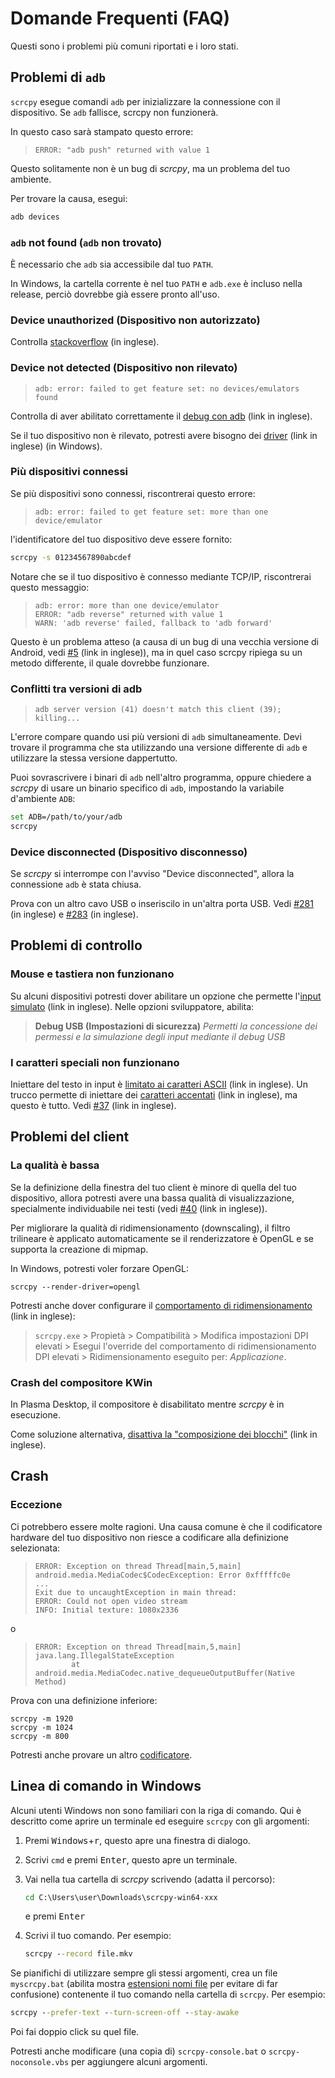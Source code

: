 # Domande Frequenti (FAQ)

Questi sono i problemi più comuni riportati e i loro stati.


## Problemi di `adb`

`scrcpy` esegue comandi `adb` per inizializzare la connessione con il dispositivo. Se `adb` fallisce, scrcpy non funzionerà.

In questo caso sarà stampato questo errore:

>     ERROR: "adb push" returned with value 1

Questo solitamente non è un bug di _scrcpy_, ma un problema del tuo ambiente.

Per trovare la causa, esegui:

```bash
adb devices
```

### `adb` not found (`adb` non trovato)

È necessario che `adb` sia accessibile dal tuo `PATH`.

In Windows, la cartella corrente è nel tuo `PATH` e `adb.exe` è incluso nella release, perciò dovrebbe già essere pronto all'uso.


### Device unauthorized (Dispositivo non autorizzato) 

Controlla [stackoverflow][device-unauthorized] (in inglese).

[device-unauthorized]: https://stackoverflow.com/questions/23081263/adb-android-device-unauthorized


### Device not detected (Dispositivo non rilevato)

>     adb: error: failed to get feature set: no devices/emulators found

Controlla di aver abilitato correttamente il [debug con adb][enable-adb] (link in inglese).

Se il tuo dispositivo non è rilevato, potresti avere bisogno dei [driver][drivers] (link in inglese) (in Windows).

[enable-adb]: https://developer.android.com/studio/command-line/adb.html#Enabling
[drivers]: https://developer.android.com/studio/run/oem-usb.html


### Più dispositivi connessi

Se più dispositivi sono connessi, riscontrerai questo errore:

>     adb: error: failed to get feature set: more than one device/emulator

l'identificatore del tuo dispositivo deve essere fornito:

```bash
scrcpy -s 01234567890abcdef
```

Notare che se il tuo dispositivo è connesso mediante TCP/IP, riscontrerai questo messaggio:

>     adb: error: more than one device/emulator
>     ERROR: "adb reverse" returned with value 1
>     WARN: 'adb reverse' failed, fallback to 'adb forward'

Questo è un problema atteso (a causa di un bug di una vecchia versione di Android, vedi [#5] (link in inglese)), ma in quel caso scrcpy ripiega su un metodo differente, il quale dovrebbe funzionare.

[#5]: https://github.com/Genymobile/scrcpy/issues/5


### Conflitti tra versioni di adb

>     adb server version (41) doesn't match this client (39); killing...

L'errore compare quando usi più versioni di `adb` simultaneamente. Devi trovare il programma che sta utilizzando una versione differente di `adb` e utilizzare la stessa versione dappertutto.

Puoi sovrascrivere i binari di `adb` nell'altro programma, oppure chiedere a _scrcpy_ di usare un binario specifico di `adb`, impostando la variabile d'ambiente `ADB`:

```bash
set ADB=/path/to/your/adb
scrcpy
```


### Device disconnected (Dispositivo disconnesso)

Se _scrcpy_ si interrompe con l'avviso "Device disconnected", allora la connessione `adb` è stata chiusa.

Prova con un altro cavo USB o inseriscilo in un'altra porta USB. Vedi [#281] (in inglese) e [#283] (in inglese).

[#281]: https://github.com/Genymobile/scrcpy/issues/281
[#283]: https://github.com/Genymobile/scrcpy/issues/283



## Problemi di controllo

### Mouse e tastiera non funzionano

Su alcuni dispositivi potresti dover abilitare un opzione che permette l'[input simulato][simulating input] (link in inglese). Nelle opzioni sviluppatore, abilita:

> **Debug USB (Impostazioni di sicurezza)**
> _Permetti la concessione dei permessi e la simulazione degli input mediante il debug USB_
<!--- Ho tradotto personalmente il testo sopra, non conosco esattamente il testo reale --->

[simulating input]: https://github.com/Genymobile/scrcpy/issues/70#issuecomment-373286323


### I caratteri speciali non funzionano

Iniettare del testo in input è [limitato ai caratteri ASCII][text-input] (link in inglese). Un trucco permette di iniettare dei [caratteri accentati][accented-characters] (link in inglese), ma questo è tutto. Vedi [#37] (link in inglese).

[text-input]: https://github.com/Genymobile/scrcpy/issues?q=is%3Aopen+is%3Aissue+label%3Aunicode
[accented-characters]: https://blog.rom1v.com/2018/03/introducing-scrcpy/#handle-accented-characters
[#37]: https://github.com/Genymobile/scrcpy/issues/37


## Problemi del client

### La qualità è bassa

Se la definizione della finestra del tuo client è minore di quella del tuo dispositivo, allora potresti avere una bassa qualità di visualizzazione, specialmente individuabile nei testi (vedi [#40] (link in inglese)).

[#40]: https://github.com/Genymobile/scrcpy/issues/40

Per migliorare la qualità di ridimensionamento (downscaling), il filtro trilineare è applicato automaticamente se il renderizzatore è OpenGL e se supporta la creazione di mipmap.

In Windows, potresti voler forzare OpenGL:

```
scrcpy --render-driver=opengl
```

Potresti anche dover configurare il [comportamento di ridimensionamento][scaling behavior] (link in inglese):

> `scrcpy.exe` > Propietà > Compatibilità > Modifica impostazioni DPI elevati > Esegui l'override del comportamento di ridimensionamento DPI elevati >  Ridimensionamento eseguito per:  _Applicazione_.

[scaling behavior]: https://github.com/Genymobile/scrcpy/issues/40#issuecomment-424466723



### Crash del compositore KWin

In Plasma Desktop, il compositore è disabilitato mentre _scrcpy_ è in esecuzione.

Come soluzione alternativa, [disattiva la "composizione dei blocchi"][kwin] (link in inglese).
<!--- Non sono sicuro di aver tradotto correttamente la stringa di testo del pulsante --->

[kwin]: https://github.com/Genymobile/scrcpy/issues/114#issuecomment-378778613


## Crash

### Eccezione

Ci potrebbero essere molte ragioni. Una causa comune è che il codificatore hardware del tuo dispositivo non riesce a codificare alla definizione selezionata:

> ```
> ERROR: Exception on thread Thread[main,5,main]
> android.media.MediaCodec$CodecException: Error 0xfffffc0e
> ...
> Exit due to uncaughtException in main thread:
> ERROR: Could not open video stream
> INFO: Initial texture: 1080x2336
> ```

o

> ```
> ERROR: Exception on thread Thread[main,5,main]
> java.lang.IllegalStateException
>         at android.media.MediaCodec.native_dequeueOutputBuffer(Native Method)
> ```

Prova con una definizione inferiore:

```
scrcpy -m 1920
scrcpy -m 1024
scrcpy -m 800
```

Potresti anche provare un altro [codificatore](README.it.md#codificatore).


## Linea di comando in Windows

Alcuni utenti Windows non sono familiari con la riga di comando. Qui è descritto come aprire un terminale ed eseguire `scrcpy` con gli argomenti:

 1. Premi <kbd>Windows</kbd>+<kbd>r</kbd>, questo apre una finestra di dialogo.
 2. Scrivi `cmd` e premi <kbd>Enter</kbd>, questo apre un terminale.
 3. Vai nella tua cartella di _scrcpy_ scrivendo (adatta il percorso):

    ```bat
    cd C:\Users\user\Downloads\scrcpy-win64-xxx
    ```

    e premi <kbd>Enter</kbd>
 4. Scrivi il tuo comando. Per esempio:

    ```bat
    scrcpy --record file.mkv
    ```

Se pianifichi di utilizzare sempre gli stessi argomenti, crea un file `myscrcpy.bat` (abilita mostra [estensioni nomi file][show file extensions] per evitare di far confusione) contenente il tuo comando nella cartella di `scrcpy`. Per esempio:

```bat
scrcpy --prefer-text --turn-screen-off --stay-awake
```

Poi fai doppio click su quel file.

Potresti anche modificare (una copia di) `scrcpy-console.bat` o `scrcpy-noconsole.vbs` per aggiungere alcuni argomenti.

[show file extensions]: https://www.techpedia.it/14-windows/windows-10/171-visualizzare-le-estensioni-nomi-file-con-windows-10
<!---https://www.howtogeek.com/205086/beginner-how-to-make-windows-show-file-extensions/ era il link originale in inglese--->